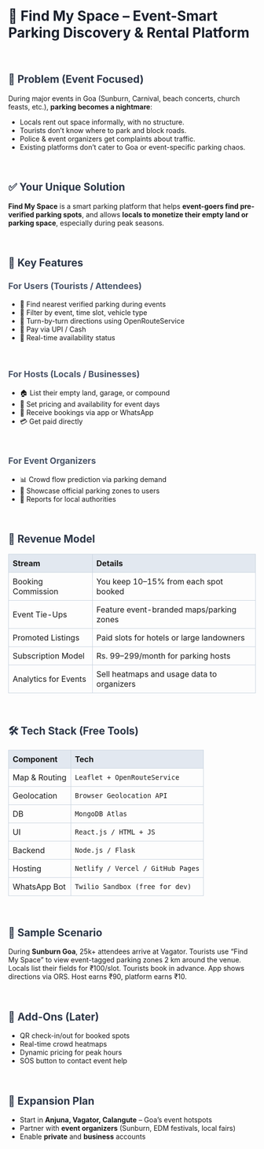 <body>
<h1 style="font-size: 2em; color: #1a202c;">🚀 Find My Space – Event-Smart Parking Discovery & Rental Platform</h1>
<br/>
<h2 style="font-size: 1.5em; color: #2d3748;">🎯 Problem (Event Focused)</h2>
<p>During major events in Goa (Sunburn, Carnival, beach concerts, church feasts, etc.), <b>parking becomes a nightmare</b>:</p>
<ul>
<li>Locals rent out space informally, with no structure.</li>
<li>Tourists don’t know where to park and block roads.</li>
<li>Police & event organizers get complaints about traffic.</li>
<li>Existing platforms don’t cater to Goa or event-specific parking chaos.</li>
</ul>
<br/>
<h2 style="font-size: 1.5em; color: #2d3748;">✅ Your Unique Solution</h2>
<p><b>Find My Space</b> is a smart parking platform that helps <b>event-goers find pre-verified parking spots</b>, and allows <b>locals to monetize their empty land or parking space</b>, especially during peak seasons.</p>
<br/>
<h2 style="font-size: 1.5em; color: #2d3748;">🧠 Key Features</h2>
<h3 style="font-size: 1.25em; color: #4a5568;">For Users (Tourists / Attendees)</h3>
<ul>
<li>📍 Find nearest verified parking during events</li>
<li>🚗 Filter by event, time slot, vehicle type</li>
<li>🧭 Turn-by-turn directions using OpenRouteService</li>
<li>💸 Pay via UPI / Cash</li>
<li>🔔 Real-time availability status</li>
</ul>
<br/>
<h3 style="font-size: 1.25em; color: #4a5568;">For Hosts (Locals / Businesses)</h3>
<ul>
<li>🏠 List their empty land, garage, or compound</li>
<li>💼 Set pricing and availability for event days</li>
<li>📱 Receive bookings via app or WhatsApp</li>
<li>💳 Get paid directly</li>
</ul>
<br/>
<h3 style="font-size: 1.25em; color: #4a5568;">For Event Organizers</h3>
<ul>
<li>📊 Crowd flow prediction via parking demand</li>
<li>📍 Showcase official parking zones to users</li>
<li>🧾 Reports for local authorities</li>
</ul>
<br/>
<h2 style="font-size: 1.5em; color: #2d3748;">💸 Revenue Model</h2>
<table style="width:100%; border-collapse: collapse; text-align: left;">
<thead>
<tr style="background-color: #e2e8f0;">
<th style="padding: 8px; border: 1px solid #cbd5e0;">Stream</th>
<th style="padding: 8px; border: 1px solid #cbd5e0;">Details</th>
</tr>
</thead>
<tbody>
<tr>
<td style="padding: 8px; border: 1px solid #cbd5e0;">Booking Commission</td>
<td style="padding: 8px; border: 1px solid #cbd5e0;">You keep 10–15% from each spot booked</td>
</tr>
<tr>
<td style="padding: 8px; border: 1px solid #cbd5e0;">Event Tie-Ups</td>
<td style="padding: 8px; border: 1px solid #cbd5e0;">Feature event-branded maps/parking zones</td>
</tr>
<tr>
<td style="padding: 8px; border: 1px solid #cbd5e0;">Promoted Listings</td>
<td style="padding: 8px; border: 1px solid #cbd5e0;">Paid slots for hotels or large landowners</td>
</tr>
<tr>
<td style="padding: 8px; border: 1px solid #cbd5e0;">Subscription Model</td>
<td style="padding: 8px; border: 1px solid #cbd5e0;">Rs. 99–299/month for parking hosts</td>
</tr>
<tr>
<td style="padding: 8px; border: 1px solid #cbd5e0;">Analytics for Events</td>
<td style="padding: 8px; border: 1px solid #cbd5e0;">Sell heatmaps and usage data to organizers</td>
</tr>
</tbody>
</table>
<br/>
<h2 style="font-size: 1.5em; color: #2d3748;">🛠 Tech Stack (Free Tools)</h2>
<table style="width:100%; border-collapse: collapse; text-align: left;">
<thead>
<tr style="background-color: #e2e8f0;">
<th style="padding: 8px; border: 1px solid #cbd5e0;">Component</th>
<th style="padding: 8px; border: 1px solid #cbd5e0;">Tech</th>
</tr>
</thead>
<tbody>
<tr>
<td style="padding: 8px; border: 1px solid #cbd5e0;">Map & Routing</td>
<td style="padding: 8px; border: 1px solid #cbd5e0;"><code>Leaflet + OpenRouteService</code></td>
</tr>
<tr>
<td style="padding: 8px; border: 1px solid #cbd5e0;">Geolocation</td>
<td style="padding: 8px; border: 1px solid #cbd5e0;"><code>Browser Geolocation API</code></td>
</tr>
<tr>
<td style="padding: 8px; border: 1px solid #cbd5e0;">DB</td>
<td style="padding: 8px; border: 1px solid #cbd5e0;"><code>MongoDB Atlas</code></td>
</tr>
<tr>
<td style="padding: 8px; border: 1px solid #cbd5e0;">UI</td>
<td style="padding: 8px; border: 1px solid #cbd5e0;"><code>React.js / HTML + JS</code></td>
</tr>
<tr>
<td style="padding: 8px; border: 1px solid #cbd5e0;">Backend</td>
<td style="padding: 8px; border: 1px solid #cbd5e0;"><code>Node.js / Flask</code></td>
</tr>
<tr>
<td style="padding: 8px; border: 1px solid #cbd5e0;">Hosting</td>
<td style="padding: 8px; border: 1px solid #cbd5e0;"><code>Netlify / Vercel / GitHub Pages</code></td>
</tr>
<tr>
<td style="padding: 8px; border: 1px solid #cbd5e0;">WhatsApp Bot</td>
<td style="padding: 8px; border: 1px solid #cbd5e0;"><code>Twilio Sandbox (free for dev)</code></td>
</tr>
</tbody>
</table>
<br/>
<h2 style="font-size: 1.5em; color: #2d3748;">📍 Sample Scenario</h2>
<p>During <b>Sunburn Goa</b>, 25k+ attendees arrive at Vagator. Tourists use “Find My Space” to view event-tagged parking zones 2 km around the venue. Locals list their fields for ₹100/slot. Tourists book in advance. App shows directions via ORS. Host earns ₹90, platform earns ₹10.</p>
<br/>
<h2 style="font-size: 1.5em; color: #2d3748;">🧩 Add-Ons (Later)</h2>
<ul>
<li>QR check-in/out for booked spots</li>
<li>Real-time crowd heatmaps</li>
<li>Dynamic pricing for peak hours</li>
<li>SOS button to contact event help</li>
</ul>
<br/>
<h2 style="font-size: 1.5em; color: #2d3748;">🧱 Expansion Plan</h2>
<ul>
<li>Start in <b>Anjuna, Vagator, Calangute</b> – Goa’s event hotspots</li>
<li>Partner with <b>event organizers</b> (Sunburn, EDM festivals, local fairs)</li>
<li>Enable <b>private</b> and <b>business</b> accounts</li>
</ul>
</body>
